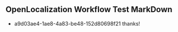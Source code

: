## OpenLocalization Workflow Test MarkDown
* a9d03ae4-1ae8-4a83-be48-152d80698f21 
thanks!<!--HONumber=Mar16_HO2-->
